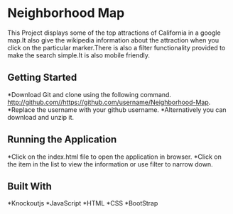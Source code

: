# Neighborhood Map

This Project displays some of the top attractions of California in a google map.It also give the wikipedia information about the attraction when you click on the particular marker.There is also a filter functionality provided to make the search simple.It is also mobile friendly.

## Getting Started

*Download Git and clone using the following command.
           http://github.com//https://github.com/username/Neighborhood-Map.
*Replace the username with your github username.
*Alternatively you can download and unzip it.

## Running the Application

*Click on the index.html file to open the application in browser.
*Click on the item in the list to view the information or use filter to narrow down.

## Built With

*Knockoutjs
*JavaScript
*HTML
*CSS
*BootStrap
